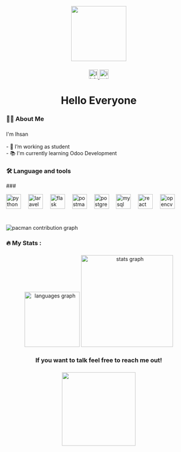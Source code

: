 <div align="center">
  <img height="150" src="https://media1.tenor.com/m/op7B27FNAqsAAAAd/vueroeruko-made-in-abyss.gif"  />
</div>

###

<div align="center">
  <a href="https://www.linkedin.com/public-profile/settings?lipi=urn%3Ali%3Apage%3Ad_flagship3_profile_self_edit_contact-info%3BJBaUFyt9SHeDY4Ar4nOvhw%3D%3D" target="_blank">
    <img src="https://img.shields.io/static/v1?message=LinkedIn&logo=linkedin&label=&color=0077B5&logoColor=white&labelColor=&style=for-the-badge" height="25" alt="linkedin logo"  />
  </a>
  <a href="https://www.instagram.com/ihwr08/" target="_blank">
    <img src="https://img.shields.io/static/v1?message=Instagram&logo=instagram&label=&color=E4405F&logoColor=white&labelColor=&style=for-the-badge" height="25" alt="instagram logo"  />
  </a>
</div>

###

<h1 align="center">Hello Everyone</h1>

###

<h3 align="left">👩‍💻  About Me</h3>

###

<p align="left">I'm Ihsan<br><br>- 🔭 I’m working as student<br>- 📚 I'm currently learning Odoo Development</p>

###

<h3 align="left">🛠 Language and tools</h3>

###<div align="left">
  <img src="https://cdn.jsdelivr.net/gh/devicons/devicon/icons/python/python-original.svg" style="height: 40px; width: 40px;" alt="python logo" />
  <img width="12" />
  <img src="https://cdn.jsdelivr.net/gh/devicons/devicon/icons/laravel/laravel-original.svg" style="height: 40px; width: 40px;" alt="laravel logo" />
  <img width="12" />
  <img src="https://cdn.jsdelivr.net/gh/devicons/devicon/icons/flask/flask-original.svg" style="height: 40px; width: 40px;" alt="flask logo" />
  <img width="12" />
  <img src="https://skillicons.dev/icons?i=postman" style="height: 40px; width: 40px;" alt="postman logo" />
  <img width="12" />
  <img src="https://cdn.jsdelivr.net/gh/devicons/devicon/icons/postgresql/postgresql-original.svg" style="height: 40px; width: 40px;" alt="postgresql logo" />
  <img width="12" />
  <img src="https://cdn.jsdelivr.net/gh/devicons/devicon/icons/mysql/mysql-original.svg" style="height: 40px; width: 40px;" alt="mysql logo" />
  <img width="12" />
  <img src="https://cdn.simpleicons.org/react/61DAFB" style="height: 40px; width: 40px;" alt="react logo" />
  <img width="12" />
  <img src="https://cdn.jsdelivr.net/gh/devicons/devicon/icons/opencv/opencv-original.svg" style="height: 40px; width: 40px;" alt="opencv logo" />
</div>

###

<br clear="both">

<picture>
  <source media="(prefers-color-scheme: dark)" srcset="https://raw.githubusercontent.com/IHsanwar/IHsanwar/output/pacman-contribution-graph-dark.svg">
  <source media="(prefers-color-scheme: light)" srcset="https://raw.githubusercontent.com/IHsanwar/IHsanwar/output/pacman-contribution-graph.svg">
  <img alt="pacman contribution graph" src="https://raw.githubusercontent.com/IHsanwar/IHsanwar/output/pacman-contribution-graph.svg">
</picture>

###

<h3 align="left">🔥   My Stats :</h3>

###

<div align="center">
  <img src="https://github-readme-stats.vercel.app/api/top-langs?username=IHsanwar&locale=en&hide_title=false&layout=compact&card_width=320&langs_count=5&theme=merko&hide_border=false&order=2" height="150" alt="languages graph"  />
  <img src="https://github-readme-stats.vercel.app/api?username=IHsanwar&hide_title=false&hide_rank=false&show_icons=true&include_all_commits=true&count_private=true&disable_animations=false&theme=merko&locale=en&hide_border=false&order=1" height="250" alt="stats graph"  />
</div>

###

<h3 align="center">If you want to talk feel free to reach me out!</h3>

###

<div align="center">
  <img height="200" src="https://media1.tenor.com/m/E4jTG5NsINYAAAAd/yunli-hsr.gif"  />
</div>

###
